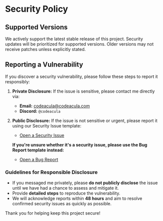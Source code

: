 # Security Policy

## Supported Versions

We actively support the latest stable release of this project. Security updates will be prioritized for supported versions. Older versions may not receive patches unless explicitly stated.

## Reporting a Vulnerability

If you discover a security vulnerability, please follow these steps to report it responsibly:

1. **Private Disclosure:** If the issue is sensitive, please contact me directly via:

   - **Email:** [codeacula@codeacula.com](mailto:codeacula@codeacula.com)
   - **Discord:** `@codeacula`

2. **Public Disclosure:** If the issue is not sensitive or urgent, please report it using our Security Issue template:

   - [Open a Security Issue](https://github.com/codeacula/codeaculas-streamer-tools-client/issues/new?template=security_issue.yml)

   **If you're unsure whether it's a security issue, please use the Bug Report template instead:**

   - [Open a Bug Report](https://github.com/codeacula/**codeaculas-streamer-tools-client**/issues/new?template=bug_report.yml)

### Guidelines for Responsible Disclosure

- If you messaged me privately, please **do not publicly disclose** the issue until we have had a chance to assess and mitigate it.
- Provide **detailed steps** to reproduce the vulnerability.
- We will acknowledge reports within **48 hours** and aim to resolve confirmed security issues as quickly as possible.

Thank you for helping keep this project secure!
